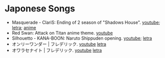 # Japonese Songs

- Masquerade - ClariS: Ending of 2 season of "Shadows House". [youtube](https://www.youtube.com/watch?v=fx7eK9CL2YA&ab_channel=KadzerAS); [letra](https://www.letras.mus.br/claris/masquerade/); [anime](https://animeszone.net/anime/shadows-house-2-temporada/)
- Red Swan: Attack on Titan anime theme. [youtube](https://www.youtube.com/watch?v=r1XE8ON8fos&ab_channel=Yoshiki)
- Silhouetto - KANA-BOON: Naruto Shippuden opening. [youtube](https://www.youtube.com/watch?v=dlFA0Zq1k2A&ab_channel=KANABOONVEVO); [letra](https://www.letras.mus.br/kana-boon/silhoutte/traducao.html)
- オンリーワンダー | フレデリック. [youtube](https://www.youtube.com/watch?v=oCrwzN6eb4Q&ab_channel=A-SketchMUSICLABEL) [letra](https://www.letras.mus.br/frederic/onlywonder/traducao.html)
- オワラセナイト | フレデリック. [youtube](https://youtu.be/Q3sigAJXG1E?list=RDGMEMJQXQAmqrnmK1SEjY_rKBGAVMoCrwzN6eb4Q) [letra](https://www.letras.mus.br/frederic/owarase-night/)

